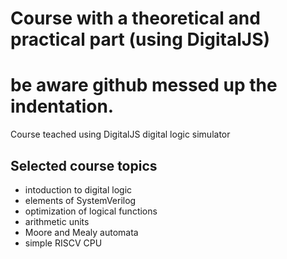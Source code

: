 # Course with a theoretical and practical part (using DigitalJS)
# be aware github messed up the indentation.

Course teached using DigitalJS digital logic simulator

##  Selected course topics
- intoduction to digital logic
- elements of SystemVerilog
- optimization of logical functions
- arithmetic units
- Moore and Mealy automata
- simple RISCV CPU
